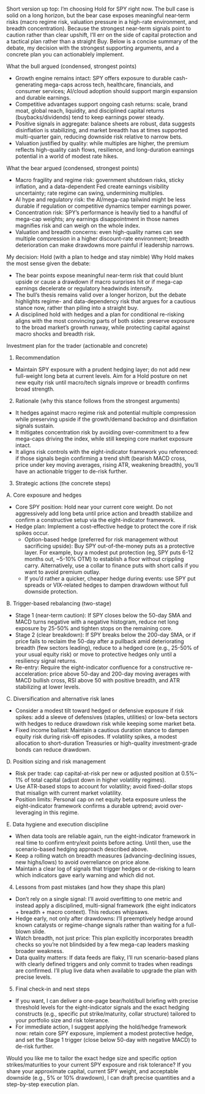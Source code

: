Short version up top: I’m choosing Hold for SPY right now. The bull case is solid on a long horizon, but the bear case exposes meaningful near‑term risks (macro regime risk, valuation pressure in a high-rate environment, and breadth concentration). Because the strongest near-term signals point to caution rather than clear upshift, I’ll err on the side of capital protection and a tactical plan rather than a straight Buy. Below is a concise summary of the debate, my decision with the strongest supporting arguments, and a concrete plan you can actionablely implement.

What the bull argued (condensed, strongest points)
- Growth engine remains intact: SPY offers exposure to durable cash-generating mega-caps across tech, healthcare, financials, and consumer services; AI/cloud adoption should support margin expansion and durable earnings.
- Competitive advantages support ongoing cash returns: scale, brand moat, global reach, liquidity, and disciplined capital returns (buybacks/dividends) tend to keep earnings power steady.
- Positive signals in aggregate: balance sheets are robust, data suggests disinflation is stabilizing, and market breadth has at times supported multi-quarter gain, reducing downside risk relative to narrow bets.
- Valuation justified by quality: while multiples are higher, the premium reflects high-quality cash flows, resilience, and long-duration earnings potential in a world of modest rate hikes.

What the bear argued (condensed, strongest points)
- Macro fragility and regime risk: government shutdown risks, sticky inflation, and a data-dependent Fed create earnings visibility uncertainty; rate regime can swing, undermining multiples.
- AI hype and regulatory risk: the AI/mega-cap tailwind might be less durable if regulation or competitive dynamics temper earnings power.
- Concentration risk: SPY’s performance is heavily tied to a handful of mega-cap weights; any earnings disappointment in those names magnifies risk and can weigh on the whole index.
- Valuation and breadth concerns: even high-quality names can see multiple compression in a higher discount-rate environment; breadth deterioration can make drawdowns more painful if leadership narrows.

My decision: Hold (with a plan to hedge and stay nimble)
Why Hold makes the most sense given the debate:
- The bear points expose meaningful near-term risk that could blunt upside or cause a drawdown if macro surprises hit or if mega-cap earnings decelerate or regulatory headwinds intensify.
- The bull’s thesis remains valid over a longer horizon, but the debate highlights regime- and data-dependency risk that argues for a cautious stance now, rather than piling into a straight buy.
- A disciplined hold with hedges and a plan for conditional re-risking aligns with the most convincing parts of both sides: preserve exposure to the broad market’s growth runway, while protecting capital against macro shocks and breadth risk.

Investment plan for the trader (actionable and concrete)

1) Recommendation
- Maintain SPY exposure with a prudent hedging layer; do not add new full-weight long beta at current levels. Aim for a Hold posture on net new equity risk until macro/tech signals improve or breadth confirms broad strength.

2) Rationale (why this stance follows from the strongest arguments)
- It hedges against macro regime risk and potential multiple compression while preserving upside if the growth/demand backdrop and disinflation signals sustain.
- It mitigates concentration risk by avoiding over-commitment to a few mega-caps driving the index, while still keeping core market exposure intact.
- It aligns risk controls with the eight-indicator framework you referenced: if those signals begin confirming a trend shift (bearish MACD cross, price under key moving averages, rising ATR, weakening breadth), you’ll have an actionable trigger to de-risk further.

3) Strategic actions (the concrete steps)

A. Core exposure and hedges
- Core SPY position: Hold near your current core weight. Do not aggressively add long beta until price action and breadth stabilize and confirm a constructive setup via the eight-indicator framework.
- Hedge plan: Implement a cost-effective hedge to protect the core if risk spikes occur.
  - Option-based hedge (preferred for risk management without sacrificing upside): Buy SPY out-of-the-money puts as a protective layer. For example, buy a modest put protection (eg, SPY puts 6-12 months out, ~5-10% OTM) to establish a floor without crippling carry. Alternatively, use a collar to finance puts with short calls if you want to avoid premium outlay.
  - If you’d rather a quicker, cheaper hedge during events: use SPY put spreads or VIX-related hedges to dampen drawdown without full downside protection.

B. Trigger-based rebalancing (two-stage)
- Stage 1 (near-term caution): If SPY closes below the 50-day SMA and MACD turns negative with a negative histogram, reduce net long exposure by 25-50% and tighten stops on the remaining core.
- Stage 2 (clear breakdown): If SPY breaks below the 200-day SMA, or if price fails to reclaim the 50-day after a pullback amid deteriorating breadth (few sectors leading), reduce to a hedged core (e.g., 25-50% of your usual equity risk) or move to protective hedges only until a resiliency signal returns.
- Re-entry: Require the eight-indicator confluence for a constructive re-acceleration: price above 50-day and 200-day moving averages with MACD bullish cross, RSI above 50 with positive breadth, and ATR stabilizing at lower levels.

C. Diversification and alternative risk lanes
- Consider a modest tilt toward hedged or defensive exposure if risk spikes: add a sleeve of defensives (staples, utilities) or low-beta sectors with hedges to reduce drawdown risk while keeping some market beta.
- Fixed income ballast: Maintain a cautious duration stance to dampen equity risk during risk-off episodes. If volatility spikes, a modest allocation to short-duration Treasuries or high-quality investment-grade bonds can reduce drawdown.

D. Position sizing and risk management
- Risk per trade: cap capital-at-risk per new or adjusted position at 0.5%–1% of total capital (adjust down in higher volatility regimes).
- Use ATR-based stops to account for volatility; avoid fixed-dollar stops that misalign with current market volatility.
- Position limits: Personal cap on net equity beta exposure unless the eight-indicator framework confirms a durable uptrend; avoid over-leveraging in this regime.

E. Data hygiene and execution discipline
- When data tools are reliable again, run the eight-indicator framework in real time to confirm entry/exit points before acting. Until then, use the scenario-based hedging approach described above.
- Keep a rolling watch on breadth measures (advancing-declining issues, new highs/lows) to avoid overreliance on price alone.
- Maintain a clear log of signals that trigger hedges or de-risking to learn which indicators gave early warning and which did not.

4) Lessons from past mistakes (and how they shape this plan)
- Don’t rely on a single signal: I’ll avoid overfitting to one metric and instead apply a disciplined, multi-signal framework (the eight indicators + breadth + macro context). This reduces whipsaws.
- Hedge early, not only after drawdowns: I’ll preemptively hedge around known catalysts or regime-change signals rather than waiting for a full-blown slide.
- Watch breadth, not just price: This plan explicitly incorporates breadth checks so you’re not blindsided by a few mega-cap leaders masking broader weakness.
- Data quality matters: If data feeds are flaky, I’ll run scenario-based plans with clearly defined triggers and only commit to trades when readings are confirmed. I’ll plug live data when available to upgrade the plan with precise levels.

5) Final check-in and next steps
- If you want, I can deliver a one-page bear/hold/bull briefing with precise threshold levels for the eight-indicator signals and the exact hedging constructs (e.g., specific put strike/maturity, collar structure) tailored to your portfolio size and risk tolerance.
- For immediate action, I suggest applying the hold/hedge framework now: retain core SPY exposure, implement a modest protective hedge, and set the Stage 1 trigger (close below 50-day with negative MACD) to de-risk further.

Would you like me to tailor the exact hedge size and specific option strikes/maturities to your current SPY exposure and risk tolerance? If you share your approximate capital, current SPY weight, and acceptable downside (e.g., 5% or 10% drawdown), I can draft precise quantities and a step-by-step execution plan.
